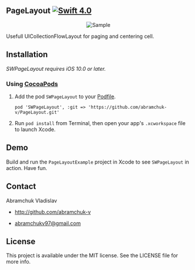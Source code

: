 ## PageLayout [![Swift 4.0](https://img.shields.io/badge/Swift-4.0-orange.svg?style=flat)](https://developer.apple.com/swift/)
<p align="center">
  <img src="https://user-images.githubusercontent.com/26678744/35388540-480f0dd4-01e5-11e8-937d-d6cd4b4b69c9.gif" alt="Sample">
</p>

Usefull UICollectionFlowLayout for paging and centering cell.

## Installation
*SWPageLayout requires iOS 10.0 or later.*

### Using [CocoaPods](http://cocoapods.org)

1.  Add the pod `SWPageLayout` to your [Podfile](http://guides.cocoapods.org/using/the-podfile.html).

        pod 'SWPageLayout', :git => 'https://github.com/abramchuk-v/PageLayout.git'

2.  Run `pod install` from Terminal, then open your app's `.xcworkspace` file to launch Xcode.

## Demo

Build and run the `PageLayoutExample` project in Xcode to see `SWPageLayout` in action.
Have fun.

## Contact

Abramchuk Vladislav

- http://github.com/abramchuk-v

- abramchukv97@gmail.com

## License

This project is available under the MIT license. See the LICENSE file for more info.
